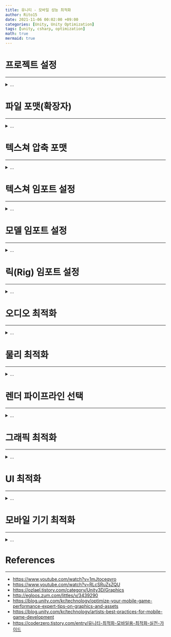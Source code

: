 ```yaml
---
title: 유니티 - 모바일 성능 최적화
author: Rito15
date: 2021-11-06 00:02:00 +09:00
categories: [Unity, Unity Optimization]
tags: [unity, csharp, optimization]
math: true
mermaid: true
---
```


# 프로젝트 설정
---

<details>
<summary markdown="span">
...
</summary>

## **공통**
- 프로젝트 설정에서 불필요해 보이는 옵션들은 웬만해서 끄는 것이 성능에 좋다.

## **물리 엔진을 사용하지 않는 경우**
- **Physics** - `Auto Simulation`, `Auto Sync Transforms` 비활성화

## **알맞은 Frame Rate 설정하기**
- `Application.targetFrameRate` 설정
- 액션 게임 : **60fps**
- 보드 게임 : **30fps**

## **Vsync 설정**
- 모바일 플랫폼에서 **Vsync** 설정을 끄는 것은 사실상 의미가 없을 수 있다.
- 웬만해서 이미 하드웨어 레벨에서 **Vsync**가 설정되기 때문이다.

<br>

</details>



# 파일 포맷(확장자)
---

<details>
<summary markdown="span">
...
</summary>

## **이미지 파일 포맷**
- <https://docs.unity3d.com/kr/current/Manual/class-TextureImporterOverride.html>
- 이미지를 동일하게 저장할 수만 있다면, 이미지 파일 포맷(`JPG`, `PNG`, `TGA`, `PSD`, `PSB`, ...)은 딱히 최종적인 이미지 품질에 영향을 미치지 않는다.
- 유니티에서 사용될 때 GPU 전용 압축 포맷(`ETC`, `ASTC`, `PVRTC`, ...)으로 변환되기 때문이다.

<br>

## **오디오 파일 포맷**
- <https://docs.unity3d.com/kr/current/Manual/AudioFiles.html>
- 오디오 파일 포맷 역시 유니티에서 사용될 때는 자체적인 압축 포맷으로 변환된다.
- 만약 원본이 `WAV` 같은 포맷이었다면, 굳이 `MP3`로 변환해서 사용할 경우 이중 손실이 발생할 수 있다.
- 따라서 원본 음악 파일 포맷을 그대로 사용하는 것도 괜찮다.

<br>

</details>



# 텍스쳐 압축 포맷
---

<details>
<summary markdown="span">
...
</summary>

- <https://docs.unity3d.com/kr/current/Manual/class-TextureImporterOverride.html>
- <https://mentum.tistory.com/583>

- 선요약 : 모바일은 안드로이드, iOS 공통으로 사용할 수 있으며 가성비 좋은 `ASTC`를 사용하면 좋다.
- 구형 기기도 대상으로 해야 하는 경우, 안드로이드는 `ETC2`, iOS는 `PVRTC`를 사용하면 된다.

<br>

## **[1] DXT**
- <https://mgun.tistory.com/1385>
- **D**irect**X** **T**exture

- 타겟 플랫폼이 스탠드얼론일 경우 기본적으로 사용하는 포맷
- 압축률이 높아 메모리를 적게 사용한다.
- 대부분의 그래픽카드가 하드웨어 레벨에서 지원하므로, 성능 저하가 거의 없다.

<br>

## **[2] ASTC**
- <https://ozlael.tistory.com/84?category=612211>
- **A**daptive **S**calable **T**exture **C**ompression

- 손실 블록 기반 텍스쳐 압축 알고리즘
- 블록 크기를 설정하여 용량 및 품질을 유연하게 설정할 수 있다.
- 블록 크기가 작을수록 용량이 크고, 품질이 좋아진다.

- 일반적으로 `ETC` 포맷보다 품질이 더 좋고, 압축 시간이 더 오래 걸린다.
- 안드로이드, iOS 모두 지원한다.
- 구형 기종에서는 지원하지 않을 수 있으므로 주의해야 한다.

- 최근 들어 모바일에서 `ASTC`를 사용하는 경우가 많다.

<br>

## **[3] ETC**
- **E**ricsson **T**exture **C**ompression

- 타겟 플랫폼이 안드로이드일 경우 기본적으로 사용되는 포맷
- OpenGLES 표준 포맷
- `ETC1` 포맷은 알파 채널이 없다.
- `ETC2` 포맷은 알파 채널이 있다.
- `ETC2` 포맷은 품질과 용량 사이에서 최고의 균형을 유지하므로 안드로이드에서 가장 효율적인 옵션이다.

<br>

## **[4] PVRTC**
- **P**ower**VR** **T**exture **C**ompression

- 타겟 플랫폼이 iOS일 경우 기본적으로 사용되는 포맷
- 텍스쳐의 해상도가 POT(2의 제곱수)여야 한다는 제약이 있으므로, 리소스 제작 시 신경써야 한다는 단점이 있다.

<br>

</details>



# 텍스쳐 임포트 설정
---

<details>
<summary markdown="span">
...
</summary>

- <https://docs.unity3d.com/kr/current/Manual/class-TextureImporter.html>
- <https://docs.unity3d.com/kr/current/Manual/ImportingTextures.html>

<br>

## **Read/Write Enabled**
- <https://ozlael.tistory.com/82>
- 메모리에 적재된 텍스쳐를 실시간으로 수정할 수 있게 하는 설정
- 텍스쳐는 보조 기억 장치(HDD, SSD)에 저장되어 있다가 메모리(RAM)에 적재되고, 최종적으로는 그래픽 메모리(VRAM)에 적재된다.
- 텍스쳐는 굳이 RAM에 남아 있을 필요가 없기 때문에 RAM에서는 제거되고, VRAM에 상주하는 것이 일반적이다.
- 하지만 이 옵션을 켜면 API를 통해 접근할 수 있도록 RAM에도 남겨놓으므로, RAM과 VRAM 양측에 상주하게 된다.
- 따라서 메모리를 절약하기 위해서는 이 옵션을 끄는 것이 좋다.

<br>

## **Generate Mip Maps**
- <https://ozlael.tistory.com/45?category=612211>
- 체크하면 POT(2 제곱수)에 따른 해상도로, 작은 텍스쳐들이 생성된다.
- 예를 들어 512 크기의 텍스쳐는 256, 128, 64, ... 이렇게 생성된다.
- 메모리에 적재되는 텍스쳐 용량은 33% 정도 증가한다.
- 런타임에 거리에 따른 디테일(LOD) 표시 용도로 사용된다.
- 2D 게임에서는 사용할 필요가 없으므로 끄는 것이 좋다.

- 요약 : 3D 게임에서는 켜고, 2D 게임에서는 끄면 된다.

<br>

</details>



# 모델 임포트 설정
---

<details>
<summary markdown="span">
...
</summary>

- <https://docs.unity3d.com/kr/current/Manual/class-FBXImporter.html>
- <https://docs.unity3d.com/kr/current/Manual/FBXImporter-Model.html>

<br>

## **Import BlendShapes**
- BlendShape(예: 표정) 애니메이션을 필요로 하지 않으면 체크 해제한다.

<br>

## **Mesh Compression**
- 메시의 정밀도를 낮추고 메시 데이터를 압축한다.
- 타겟 디바이스에 저장되는 메시의 크기를 줄이지만, 런타임 메시 크기에는 영향을 주지 않는다.
- 압축비가 높을수록 부정확도가 높아져서 시각적 품질을 저하시킬 수 있다.

<br>

## **Read/Write Enabled**
- 텍스쳐와 마찬가지로, 메시 데이터 역시 GPU 메모리에 저장된다.
- 이 옵션을 설정하면 GPU 메모리뿐만 아니라 CPU 메모리에도 저장된다.
- CPU를 통해 실시간으로 메시를 수정할 필요가 없다면 해제하는 것이 좋다.

<br>

## **Normals**
- 노멀 벡터를 전혀 필요로 하지 않는 경우(완벽한 Unlit), `None`으로 설정한다.

<br>

## **Tangents**
- 노멀 맵을 사용하지 않는 경우, `None`으로 설정하면 된다.

<br>

</details>


# 릭(Rig) 임포트 설정
---

<details>
<summary markdown="span">
...
</summary>

- <https://docs.unity3d.com/kr/current/Manual/FBXImporter-Rig.html>

<br>

## **Animation Type**
- `Humanoid` 타입은 `Generic` 타입에 비해 `30 ~ 50%`의 성능을 더 소모한다.
- 굳이 `Humanoid`로 설정할 필요가 없다면, `Generic`으로 사용하는 것이 성능 상 좋다.

- 리깅 데이터가 없다면 `None`으로 설정한다.

<br>

## **Optimize Game Objects**
- 모델에 리깅된 본(bone)은 각각 게임 오브젝트로 존재하며, 모델의 하위 계층 구조를 이룬다.
- 하지만 이렇게 하위 게임 오브젝트가 많으면 성능상 매우 좋지 않다.
- 따라서 이 설정에 체크하면 각각의 본을 게임오브젝트로 생성하지 않는다.
- 만약 특정 본을 직접 조작할 필요가 있다면, `Extra Transforms to Expose` 옵션을 통해 원하는 본을 게임오브젝트로 노출시킬 수 있다.

<br>

</details>



# 오디오 최적화
---

<details>
<summary markdown="span">
...
</summary>

- <https://docs.unity3d.com/kr/current/Manual/class-AudioClip.html>

<br>

## **모노로 설정하기**
- 사운드 리소스는 크게 **모노(Mono)**, **스테레오(Stereo)**로 분류할 수 있다.
- 모노 사운드는 소리를 단일 채널로 저장하여 여러 개의 출력 장치에서 같은 소리를 재생한다.
- 스테레오 사운드는 소리를 다중 채널로 저장하여 여러 개의 출력 장치에서 서로 다른 소리를 재생하여 공간감을 제공한다.

- PC를 대상으로 빌드하는 경우에는 스테레오가 필요할 수 있다.
- 그런데 모바일 기기는 딱히 공간 음향이 필요하지도 않으므로 모노로 설정하는 것이 메모리 최적화에 아주 좋다.
- 오디오 파일 임포트 설정 인스펙터에서 `Force To Mono`에 체크하면 된다.

<br>

## **원본 오디오 파일 그대로 사용하기**
- 원본은 `.wav`인 파일을 저장 공간 절약 등의 이유로 `.mp3`와 같은 확장자로 변경해서 사용하는 경우가 있다.
- 진짜로 작업 공간이 너무 부족해서 어쩔 수 없는 경우가 아니라면, 원본 확장자를 그대로 사용하는 것이 좋다.
- 어차피 유니티에서 별도의 압축 포맷으로 변경하므로, 압축 전에 포맷을 변경하여 괜히 데이터가 소실되는 것은 손해이다.

<br>

## **오디오 압축 포맷**
- 이전에는 안드로이드는 `.ogg`, iOS는 `.mp3`를 네이티브 포맷으로 지원했다.
- 하지만 이제는 모바일 기기 공통으로 `Vorbis`를 사용하는 것이 좋다.
- 아주 짧은 오디오는 `ADPCM` 포맷을 사용하는 것이 좋다.

<br>

## **Load Type 설정**
- 오디오 파일 임포트 설정 인스펙터에 `Load Type` 옵션이 있다.
- 오디오 파일을 메모리에 적재하는 방식을 결정한다.

- `Decompress on Load`
  - 압축을 모두 풀어서 메모리에 적재한다.
  - 메모리 용량을 많이 차지한다.
  - 총알 발사음, 타격음 같은 아주 짧은 오디오에 적합하다.

- `Compressed in Memory`
  - 압축된 상태로 메모리에 적재한다.
  - 중간 크기의 오디오에 적합하다.

- `Streaming`
  - 보조기억장치에 저장한 상태로 필요할 때만 꺼내 쓰는 방식.
  - 배경음 같이 용량이 큰 오디오에 적합하다.

<br>

## **볼륨 0인 상태로 재생하지 않기**
- UI 이미지를 투명도 0으로 설정하는 것과 같다.
- 재생되는 사운드의 볼륨이 0이라고 해도, 어쨌든 재생되므로 성능을 소모한다.
- 따라서 볼륨을 0으로 두지 말고 완전히 재생을 중지하는 것이 좋다.

<br>

</details>



# 물리 최적화
---

<details>
<summary markdown="span">
...
</summary>

## **Prebake Collision Meshes**
- **Player Settings - Player - Other Settings - Optimization**
- 빌드 시 충돌 데이터를 미리 연산한다.
- 물리 엔진을 사용하는 경우, 설정 해두면 좋다.

<br>

## **Layer Collision Matix**
- **Player Settings - Physics**
- 반드시 충돌할 레이어끼리만 체크한다.
- 체크된 레이어에 해당하는, 콜라이더가 있는 게임오브젝트는 모두 연산에 포함될 수 있으므로, 꼭 설정해주는 것이 좋다.
- 예를 들어 정적 배치된 건물들의 경우에는 서로 충돌할 일이 없으므로 체크 해제한다. 

<br>

## **기본 콜라이더 사용하기**
- **메시 콜라이더는 사용하지 않는 것이 좋다.**
- 메시 콜라이더는 폴리곤 단위로 충돌이 계산된다. 따라서 생각보다 성능이 많이 안좋다.
- 굳이 메시 콜라이더를 사용해야 한다면 `Convex`로 단순화시켜서 사용한다.
- **Sphere, Box, Capsule**과 같은 기본 콜라이더를 조합하여 사용하는 것이 성능 상 좋다.

<br>

## **물리 연산 주의사항**
- 리지드바디가 존재하는 오브젝트의 트랜스폼을 직접 이동시키면 물리 월드에서 동기화를 위한 재계산이 발생한다.
- 따라서 리지드바디가 존재하면 철저히 리지드바디를 이용해서 움직이는 것이 좋다.

- 그리고 리지드바디 API는 반드시 `Update()`가 아니라 `FixedUpdate()`에서 호출해야 한다.

<br>

</details>



# 렌더 파이프라인 선택
---

<details>
<summary markdown="span">
...
</summary>

- <https://docs.unity3d.com/kr/2019.3/Manual/render-pipelines.html>

- 모바일은 `URP`(Universal Render Pipeline)를 선택하는 것이 성능 상 좋다.

- 기본 파이프라인에 비해 여러 개의 동적 라이트에 대해 드로우 콜을 절약할 수 있다.

<br>

</details>



# 그래픽 최적화
---

<details>
<summary markdown="span">
...
</summary>

## **라이트(Light)**
- <https://docs.unity3d.com/kr/current/Manual/Lightmapping.html>
- <https://docs.unity3d.com/kr/current/Manual/LightProbes.html>
- 만약 `URP`를 사용한다고 해도 동적 라이트는 성능 영향이 큰 편이므로 최소화해야 한다.
- 정적인 오브젝트에는 라이트맵, 동적 오브젝트에는 라이트 프로브를 최대한 활용하는 것이 성능을 위해 좋다.

<br>

## **그림자(Shadow)**
- <https://docs.unity3d.com/kr/current/Manual/Shadows.html>
- 유니티 엔진의 동적(실시간) 그림자는 쉐도우 맵(Shadow Map) 방식을 사용한다.
- 실시간 그림자를 사용하면 드로우 콜, GPU 성능 소모를 생각보다 많이 발생시킨다.
- 따라서 그림자는 웬만하면 최대한 줄이거나 안쓰는 것이 좋다.

<br>

## **정적 배칭(Static Batching)**
- <https://docs.unity3d.com/kr/current/Manual/DrawCallBatching.html>

- 게임 내에서 배경 프랍과 같이 항상 변하지 않는 오브젝트는 정적 배칭을 통해 최적화할 수 있다.
- 인스펙터의 우측 상단에서 `Batching Static`에 체크한다.
- 정적 배칭 대상 메시들은 하나의 메시로 합쳐지며, 그만큼 새로운 메시를 생성해야 하므로 메모리를 더 소모한다.
- 대신 하나의 메시로 합쳐진 만큼 한 번의 드로우 콜로 그려낼 수 있다. <br>
  (메시의 한계 수용량을 넘어설 경우, 여러 개의 메시로 각각 통합될 수 있다.)

> + 동적 배칭? <br>
> 동적 배칭은 딱히 의미 없고, 동적 오브젝트에 대해서는 GPU Instancing을 알아보는 것이 좋다. <br>
> - <https://docs.unity3d.com/kr/current/Manual/GPUInstancing.html>

<br>

## **LOD(Level of Detail)**
- <https://docs.unity3d.com/kr/current/Manual/class-LODGroup.html>
- <https://chulin28ho.tistory.com/264>

- 같은 모델링에 대해, 원본 메시와 단순화된 버전의 메시를 준비한다.
- `LOD Group` 컴포넌트를 통해 거리가 가까우면 원본 메시, 멀리 떨어져 있으면 단순화된 메시를 보여줄 수 있다.

<br>

## **오클루전 컬링(Occlusion Culling)**
- <https://docs.unity3d.com/kr/current/Manual/OcclusionCulling.html>
- 정적 오브젝트에 해당하는 최적화 방법
- 오브젝트가 다른 오브젝트에 의해 완전히 가려질 경우 화면에 렌더링되지 않도록 컬링하는 기법

- 건물, 담벼락처럼 부피가 꽤 있어서 다른 오브젝트를 가릴 가능성이 많은 오브젝트는 `Occluder Static`으로 설정한다. <br>
  (`Occludee Static`도 함께 설정해도 된다.)
- 작은 프랍과 같이 가려질 가능성이 많은 오브젝트는 `Occludee Static`으로 설정한다.
- `Window` - `Rendering` - `Occlusion Culling` 창에서 베이크할 수 있다.

- 오브젝트끼리 서로 가리는 경우가 빈번하지 않은 야외의 씬에서는 오히려 오클루전 컬링이 비효율적일 수 있다.

<br>

## **카메라 사용 줄이기**
- 카메라는 현재 메인 카메라로 사용되지 않더라도 활성화가 되어 있으면 공간 변환, 컬링 등의 연산을 수행한다.
- 따라서 한 번에 하나의 카메라만 활성화하는 것이 좋다.
- 시네머신 애셋은 실제 카메라가 아닌 가상 카메라를 이용하므로 이런 걱정 없이 사용할 수 있다.

<br>

## **가벼운 쉐이더 사용하기**
- 그저 로직이 단순한 것은 의미가 없다.
- 실제로 연산의 부하가 적은 쉐이더를 사용하는 것이 좋다.

<br>

## **오버드로우(OverDraw), 알파 블렌딩(Alpha Blending) 최소화**
- 동일 픽셀에 여러 오브젝트가 그려지는 것을 오버드로우라고 한다.
- 마찬가지로 동일 픽셀에 여러 반투명(Transparent) 오브젝트의 픽셀 색상이 섞여 그려지는 연산을 알파 블렌딩이라고 한다.
- 쉽게 말해, 반투명 쉐이더의 사용을 최대한 줄이는 것이 좋다.

<br>

## **포스트 프로세싱 줄이기**
- <https://docs.unity3d.com/kr/2019.3/Manual/PostProcessingOverview.html>
- 포스트 프로세싱은 렌더링 결과 화면을 후처리하여 다양한 효과를 적용하는 것을 의미한다.
- 모든 스크린 픽셀에 대해 쉐이더를 적용하므로, 웬만해서 성능 상 좋지 않다.
- 따라서 반드시 필요한 포스트 프로세싱만 최소한으로 적용하는 것이 좋다.
- 또한, 포스트 프로세싱 효과마다 성능은 천차만별이므로 잘 알고 사용해야 한다.

<br>

## **리플렉션 프로브 사용 줄이기**
- <https://docs.unity3d.com/kr/current/Manual/ReflectionProbes.html>
- 리플렉션 프로브는 물체 표면의 반사 효과를 위해 사용된다.
- 성능을 많이 소모하기 때문에 최대한 사용을 줄이는 것이 좋다.
- 특히나 `Realtime` 모드로 사용하면 성능을 더 많이 소모하기 때문에 잘 고려해야 한다.

<br>

## **마테리얼 복사본 생성 주의하기**
- <https://docs.unity3d.com/ScriptReference/Renderer-material.html>
- <https://docs.unity3d.com/kr/current/Manual/GPUInstancing.html>
- `Renderer` 클래스의 `material` 프로퍼티를 직접 참조하면 해당 마테리얼의 복사본이 생성되고, 배칭이 깨져서 드로우 콜이 증가한다.
- 따라서 마테리얼의 프로퍼티에 접근하려면 `sharedMaterial` 프로퍼티를 통해 해당 마테리얼 전체의 프로퍼티에 접근하거나, <br>
  개별 마테리얼의 프로퍼티를 수정하려면 **GPU Instancing**을 적용하고 `MaterialPropertyBlock`을 사용하는 것이 좋다.

<br>

</details>



# UI 최적화
---

<details>
<summary markdown="span">
...
</summary>

## **캔버스 분할하기**
- UI의 드로우 콜 및 배칭은 캔버스 단위로 발생한다.
- 만약 하나의 UI에 변경사항이 발생하면 캔버스 전체가 다시 그려진다.
- 따라서 변경이 자주 발생하는 UI는 캔버스를 따로 분리하는 것이 좋다.

<br>

## **보이지 않는 UI 비활성화하기**
- UI를 화면 영역 밖으로 옮기거나, 투명도를 0으로 설정하는 경우가 있다.
- 이렇게 하면 보이지 않을 뿐이지, 모두 연산에 포함된다.
- 따라서 안보이게 하려면 비활성화하는 것이 좋다.

<br>

## **그래픽 레이캐스터 제거하기**
- 캔버스를 생성하면 `Graphic Raycaster` 컴포넌트도 함께 생성된다.
- `Graphic Raycaster` 컴포넌트는 해당 게임오브젝트의 모든 자식 UI 오브젝트에 대해 그래픽 레이캐스트 연산을 수행한다.
- 만약 해당 캔버스에 이미지와 텍스트처럼 사용자 입력이 필요 없는 UI만 존재한다면, 제거하는 것이 좋다.

- 하나의 캔버스 내에 이미지, 텍스트, 버튼 등 여러가지 UI가 존재할 수 있다.
- 여기서 사용자 입력이 필요한 UI는 버튼 뿐이다.
- 이런 경우에는 캔버스에서 `Graphic Raycaster` 컴포넌트를 제거하고, 버튼의 공통 부모 게임오브젝트에 옮겨주는 것이 좋다.

<br>

## **레이캐스트 타겟 설정 해제하기**
- `UnityEngine.UI.Graphic`을 상속받는 `UGUI` 컴포넌트들에는 `raycastTarget` 프로퍼티가 존재한다.
- 인스펙터에서 체크/해제할 수 있다.
- 체크된 경우 그래픽 레이캐스터의 연산 대상이 되므로, 사용자 입력을 받지 않는 UI의 경우에는 해제하는 것이 좋다.

<br>

## **레이아웃 그룹 사용하지 않기**
- `VerticalLayoutGroup`, `HorizontalLayoutGroup`, `GridLayoutGroup` 등의 컴포넌트들에 해당한다.
- 이런 컴포넌트는 실시간으로 UI를 재배치하고 조정하여 성능을 아주 맛있게 잡아먹는다.
- 따라서 에디터에서 UI 배치를 위해서 사용하고, 배포할 때는 제거하는 것이 좋다.
- 런타임에 이런 기능이 필요하다면 UI 요소 변경이 일어날 때만 재배치를 수행하는 기능을 직접 만들어 쓰는 것이 좋다.

<br>

## **UI 풀링하기**
- UI가 한 화면에 다 보이기에는 너무 많아서 스크롤이 필요한 경우가 있다.
- 이런 경우에는 동일한 종류의 수많은 UI가 배치된다.
- 화면에 그려지지 않더라도, 활성화 되어 있으면 성능을 소모하는데다가 메모리도 많이 잡아먹는다.
- 따라서 동일한 UI가 스크롤을 통해 반복되는 형태의 경우, 풀링을 통해 재사용하는 것이 좋다.

<br>

</details>



# 모바일 기기 최적화
---

<details>
<summary markdown="span">
...
</summary>

## **해상도 설정**
- 기기별로 해상도는 천차만별일 수 있다.
- 따라서 해상도가 너무 높은 경우에는 괜히 성능상 손해를 보게될 수 있으므로, <br>
  `Screen.SetResolution(width, height, false)` 메소드를 통해 적절한 수준으로 조절해야 한다.

- 해상도를 낮추면 UI 역시 해상도가 낮아지므로 품질이 떨어져 보일 수 있다.
- 따라서 이런 경우에는 오버레이 UI만 원래 해상도대로 그려줘야 하는데, <br>
  이를 업스케일 샘플링(**Upscale Sampling**)을 통해 해결할 수 있다.

- **URP**에서는 이런 기능을 기본적으로 제공한다.
- **URP**에서는 굳이 `SetResolution()` 메소드를 사용하지 않아도 <br>
  `URP Asset` - `Quality` - `Render Scale` 설정을 통해 <br>
  오버레이 UI를 제외한 게임 화면의 해상도를 낮출 수 있다.

- <https://github.com/ozlael/UpsamplingRenderingDemo>
- 레거시 파이프라인에서는 위의 예제처럼 카메라의 렌더 텍스쳐 해상도를 낮추는 방식을 사용하면 된다.

> 왠지 모르겠지만 위의 예제 코드에서는 굳이 RawImage 컴포넌트를 캔버스 아래에 넣고 그 이미지를 렌더 타겟으로 이용하는데, 그럴 필요는 없다. <br>
  거기다가 샘플링 스케일을 변경할 때마다 렌더 텍스쳐를 새로 생성하고 안지워주는데, 이러면 메모리에 계속 쌓이므로 반드시 이전 렌더 텍스쳐를 지워줘야 한다. (`.Release()`)

<br>

## **디바이스 시뮬레이터(Device Simulator) 사용하기**
- <https://docs.unity3d.com/Packages/com.unity.device-simulator@1.0/manual/index.html>
- 패키지 매니저를 통해 설치할 수 있다.
- 타겟 모바일 기기마다 해상도 등의 정보를 제공하여, 빌드 이전에 미리 다양한 환경에 대응할 수 있다.

<br>

</details>



# References
---
- <https://www.youtube.com/watch?v=1mJtoceqvro>
- <https://www.youtube.com/watch?v=RLcSRuZsZQU>
- <https://ozlael.tistory.com/category/Unity3D/Graphics>
- <http://egloos.zum.com/littles/v/3439290>
- <https://blog.unity.com/kr/technology/optimize-your-mobile-game-performance-expert-tips-on-graphics-and-assets>
- <https://blog.unity.com/kr/technology/artists-best-practices-for-mobile-game-development>
- <https://coderzero.tistory.com/entry/유니티-최적화-모바일용-최적화-실전-가이드>



